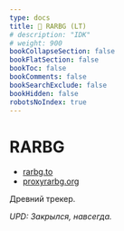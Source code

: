 ```yaml
---
type: docs
title: 🔴 RARBG (LT)
# description: "IDK"
# weight: 900
bookCollapseSection: false
bookFlatSection: false
bookToc: false
bookComments: false
bookSearchExclude: false
bookHidden: false
robotsNoIndex: true
---
```


# RARBG

- [rarbg.to](https://rarbg.to/?nt)
- [proxyrarbg.org](https://proxyrarbg.org/?nt)

Древний трекер.

_UPD: Закрылся, навсегда._
